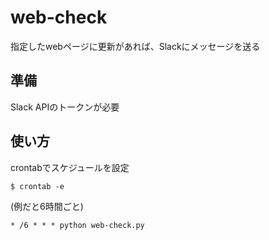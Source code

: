 # web-check
指定したwebページに更新があれば、Slackにメッセージを送る

## 準備
Slack APIのトークンが必要

## 使い方
crontabでスケジュールを設定
```
$ crontab -e
```
(例だと6時間ごと)
```
* /6 * * * python web-check.py
```